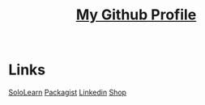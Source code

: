<h1 align="center"><a href="https://github.com/tahaghafuri/">My Github Profile</a></h1><br>

# Links
[SoloLearn](https://www.sololearn.com/profile/22699947/)
[Packagist](https://packagist.org/users/tahaghafuri/)
[Linkedin](https://www.linkedin.com/in/tahaghafuri/)
[Shop](https://savenet.ir/tahaghafuri)
